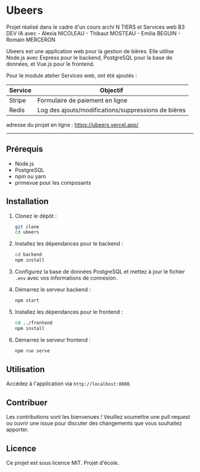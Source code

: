 # Ubeers

Projet réalisé dans le cadre d'un cours archi N TIERS et Services web B3 DEV IA avec 
    - Alexia NICOLEAU
    - Thibaut MOSTEAU
    - Emilia BEGUIN
    - Romain MERCERON

Ubeers est une application web pour la gestion de bières. Elle utilise Node.js avec Express pour le backend, PostgreSQL pour la base de données, et Vue.js pour le frontend.

Pour le module atelier Services web, ont été ajoutés :

| Service | Objectif |
| ---- | ---- |
| Stripe | Formulaire de paiement en ligne |
| Redis | Log des ajouts/modifications/suppressions de bières |

adresse du projet en ligne : https://ubeers.vercel.app/

---

## Prérequis

- Node.js
- PostgreSQL
- npm ou yarn
- primevue pour les composants

## Installation

1. Clonez le dépôt :
    ```bash
    git clone
    cd ubeers
    ```

2. Installez les dépendances pour le backend :
    ```bash
    cd backend
    npm install
    ```

3. Configurez la base de données PostgreSQL et mettez à jour le fichier `.env` avec vos informations de connexion.

4. Démarrez le serveur backend :
    ```bash
    npm start
    ```

5. Installez les dépendances pour le frontend :
    ```bash
    cd ../frontend
    npm install
    ```

6. Démarrez le serveur frontend :
    ```bash
    npm run serve
    ```

## Utilisation

Accédez à l'application via `http://localhost:8080`.

## Contribuer

Les contributions sont les bienvenues ! Veuillez soumettre une pull request ou ouvrir une issue pour discuter des changements que vous souhaitez apporter.

## Licence

Ce projet est sous licence MIT. Projet d'école.
